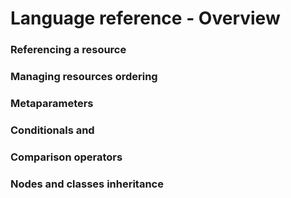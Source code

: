      
           
       
<h1>Language reference - Overview</h1>
       
                            
<h3>Referencing a resource</h3> 
<h3>Managing resources ordering</h3> 
<h3>Metaparameters</h3> 
<h3>Conditionals and</h3> 
<h3>Comparison operators</h3> 
<h3>Nodes and classes inheritance</h3>
  
     
     

</html>
